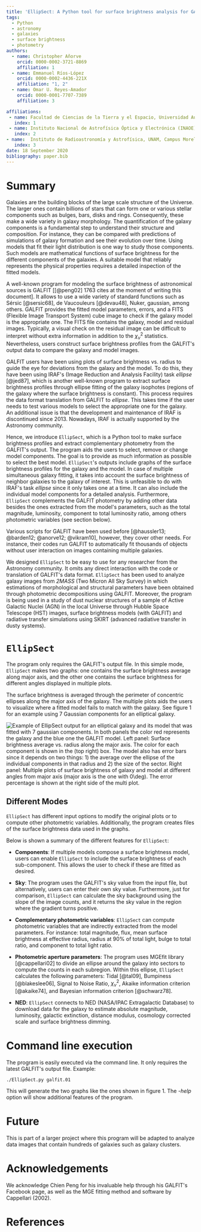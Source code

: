 ```yaml
---
title: 'EllipSect: A Python tool for surface brightness analysis for GALFIT'
tags:
  - Python
  - astronomy
  - galaxies
  - surface brightness
  - photometry
authors:
  - name: Christopher Añorve
    orcid: 0000-0002-3721-8869
    affiliation: 1
  - name: Emmanuel Ríos-López
    orcid: 0000-0002-4436-221X
    affiliation: "1, 2"
  - name: Omar U. Reyes-Amador
    orcid: 0000-0001-7707-7389
    affiliation: 3

affiliations:
 - name: Facultad de Ciencias de la Tierra y el Espacio, Universidad Autónoma de Sinaloa, Blvd. de la Americas y Av. Universitarios S/N, Ciudad Universitaria, C.P. 80010 Culiacán, Sinaloa, México
   index: 1
 - name: Instituto Nacional de Astrofísica Óptica y Electrónica (INAOE), Apartado Postal 51 y 216, 72000 Puebla, Mexico    
   index: 2
- name:  Instituto de Radioastronomía y Astrofísica, UNAM, Campus Morelia, AP 3-72, CP 58089, México
   index: 3
date: 18 September 2020
bibliography: paper.bib
---
```


# Summary

Galaxies are the building blocks of the large scale structure of the Universe. 
The larger ones contain billions of stars that can form one or various stellar components such as bulges, bars, disks and rings. Consequently, these make a wide variety in galaxy morphology. The quantification of the galaxy components is a fundamental step to understand their structure and composition. For instance, they can be compared with predictions of simulations of galaxy formation and see their evolution over time. Using models that fit their light distribution is one way to study those components. Such models are mathematical functions of surface brightness for the different components of the galaxies. A suitable model that reliably represents the physical properties requires a detailed inspection of the fitted models.

A well-known program for modeling the surface brightness of astronomical sources is GALFIT [[@peng02] 1763 cites at the moment of writing this document]. It allows to use a wide variety of standard functions such as Sérsic [@sersic68], de Vaucouleurs [@devau48], Nuker, gaussian, among others. GALFIT provides the fitted model parameters, errors, and a FITS (Flexible Image Transport System) cube image to check if the galaxy model is the appropriate one. The FITS file contains the galaxy, model and residual images. Typically, a visual check on the residual image can be difficult to interpret without extra information in addition to the $\chi^2_{\nu}$ statistics.  Nevertheless, users construct surface brightness profiles from the GALFIT's output data to compare the galaxy and model images.

GALFIT users have been using plots of surface brightness vs. radius to guide the eye for deviations from the galaxy and the model. To do this, they have been using IRAF's (Image Reduction and Analysis Facility) task *ellipse* [@jed87], which is another well-known program to extract surface brightness profiles through ellipse fitting of the galaxy isophotes (regions of the galaxy where the surface brightness is constant). This process requires the data format translation from GALFIT to *ellipse*. This takes time if the user needs to test various models to select the appropriate one for the galaxy. An additional issue is that the development and maintenance of IRAF is discontinued since 2013. Nowadays, IRAF is actually supported by the Astronomy community. 

Hence, we introduce ``EllipSect``, which is a Python tool to make surface brightness profiles and extract complementary photometry from the GALFIT's output. The program aids the users to select, remove or change model components. The goal is to provide as much information as possible to select the best model. ``EllipSect``'s outputs include graphs of the surface brightness profiles for the galaxy and the model. In case of multiple simultaneous galaxy fitting, it takes into account the surface brightness of neighbor galaxies to the galaxy of interest. This is unfeasible to do with IRAF's task *ellipse* since it only takes one at a time. It can also include the individual model components for a detailed analysis. Furthermore, ``EllipSect`` complements the GALFIT photometry by adding other data besides the ones extracted from the model's parameters, such as the total magnitude, luminosity, component to total luminosity ratio, among others photometric variables (see section below). 

Various scripts for GALFIT have been used before [@haussler13; @barden12; @anorve12; @vikram10], however, they cover other needs. For instance, their codes run GALFIT to automatically fit thousands of objects without user interaction on images containing multiple galaxies.

We designed ``EllipSect`` to be easy to use for any researcher from the 
Astronomy community. It omits any direct interaction with the code or translation of GALFIT's data format. ``EllipSect`` has been used to analyze galaxy images from *2MASS* (Two Micron All Sky Survey) in which estimations of  morphological and structural parameters have been obtained through photometric decompositions using GALFIT. Moreover,  the program is being used in a study of dust nuclear structures of a sample of Active Galactic Nuclei (AGN) in the local Universe through Hubble Space Telescope (HST) images, surface brightness models (with GALFIT) and radiative transfer simulations using SKIRT (advanced radiative transfer in dusty systems). 

# ``EllipSect``

The program only requires the GALFIT's output file. In this simple mode, ``EllipSect`` makes two graphs: one contains the surface brightness average along major axis, and the other one contains the surface brightness for different angles displayed in multiple plots.

The surface brightness is averaged through the perimeter of concentric ellipses along the major axis of the galaxy. The multiple plots aids the users to visualize where a fitted model fails to match with the galaxy. See figure 1 for an example using 7 Gaussian components for an elliptical galaxy.

![Example of EllipSect output for an elliptical galaxy and its model that was fitted with 7 gaussian components. In both panels the color red represents the galaxy and the blue one the GALFIT model. Left panel: Surface brightness average vs. radius along the major axis. The color for each component is shown in the (top right) box. The model also has error bars since it depends on two things: 1) the average over the ellipse of the individual components in that radius and 2) the size of the sector. Right panel: Multiple plots of surface brightness of galaxy and model at different angles from major axis (major axis is the one with $0\deg$). The error percentage is shown at the right side of the multi plot. ](Fig1.png)


## Different Modes

``EllipSect`` has different input options to modify the original plots or 
to compute other photometric variables. Additionally, the program creates 
files of the surface brightness data used in the graphs.

Below is shown a summary of the different features for ``EllipSect``:

- **Components**: If multiple models compose a surface brightness model, users can enable ``EllipSect`` to include the surface brightness of each sub-component. This allows the user to check if these are fitted as desired.

- **Sky**: The program uses the GALFIT's sky value from the input file, but alternatively, users can enter their own sky value. Furthermore, just for comparison, ``EllipSect`` can calculate the sky background using the slope of the image counts, and it returns the sky value in the region where the gradient turns positive. 

- **Complementary photometric variables**:  ``EllipSect`` can compute photometric variables that are indirectly extracted from the model parameters. For instance: total magnitude, flux, mean surface brightness at effective radius, radius at 90% of total light, bulge to total ratio, and component to total light ratio.
  
- **Photometric aperture parameters**: The program uses MGEfit library [@cappellari02] to divide an ellipse around the galaxy into sectors to compute the counts in each subregion. Within this ellipse, ``EllipSect`` calculates the following parameters: Tidal [@tal09], Bumpiness [@blakeslee06], Signal to Noise Ratio, $\chi^2_{\nu}$, Akaike information criterion [@akaike74], and Bayesian information criterion [@schwarz78].

- **NED**: ``EllipSect`` connects to NED (NASA/IPAC Extragalactic Database) to download data for the galaxy to estimate absolute magnitude, luminosity, galactic extinction, distance modulus, cosmology corrected scale and surface brightness dimming.  
 
 

# Command line execution

The program is easily executed via the command line. It only requires 
the latest GALFIT's output file. Example: 

``` 
./EllipSect.py galfit.01
``` 

This will generate the two graphs like the ones shown in figure 1. The _-help_ option will show additional features of the program.

# Future

This is part of a larger project where this program will be adapted to analyze 
data images that contain hundreds of galaxies such as galaxy clusters. 



# Acknowledgements

We acknowledge Chien Peng for his invaluable help through his GALFIT's Facebook page, as well as the MGE fitting method and software by Cappellari (2002).

# References
